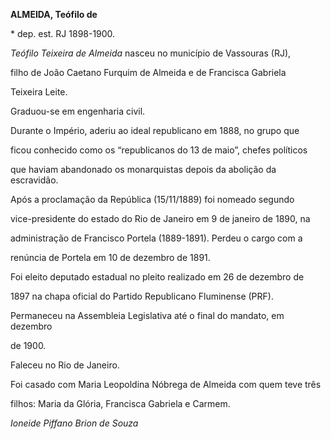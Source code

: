 **ALMEIDA, Teófilo de**



\* dep. est. RJ 1898-1900.



*Teófilo Teixeira de Almeida* nasceu no município de Vassouras (RJ),

filho de João Caetano Furquim de Almeida e de Francisca Gabriela

Teixeira Leite.



Graduou-se em engenharia civil.



Durante o Império, aderiu ao ideal republicano em 1888, no grupo que

ficou conhecido como os “republicanos do 13 de maio”, chefes políticos

que haviam abandonado os monarquistas depois da abolição da escravidão.



Após a proclamação da República (15/11/1889) foi nomeado segundo

vice-presidente do estado do Rio de Janeiro em 9 de janeiro de 1890, na

administração de Francisco Portela (1889-1891). Perdeu o cargo com a

renúncia de Portela em 10 de dezembro de 1891.



Foi eleito deputado estadual no pleito realizado em 26 de dezembro de

1897 na chapa oficial do Partido Republicano Fluminense (PRF).

Permaneceu na Assembleia Legislativa até o final do mandato, em dezembro

de 1900.



Faleceu no Rio de Janeiro.



Foi casado com Maria Leopoldina Nóbrega de Almeida com quem teve três

filhos: Maria da Glória, Francisca Gabriela e Carmem.



*Ioneide Piffano Brion de Souza*



